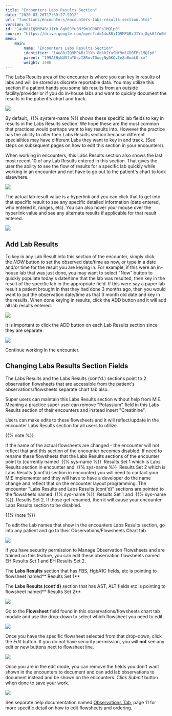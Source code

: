 ```yaml
---
title: "Encounters Labs Results Section"
date: "2020-03-26T17:39:27.991Z"
url: "functions/encounters/encounters-labs-results-section.html"
version: 52
id: "14u88iIQ9MPABiJ1Yb_8gk0JYuSNf9m1GD0FPs1MQlp0"
source: "https://drive.google.com/open?id=14u88iIQ9MPABiJ1Yb_8gk0JYuSNf9m1GD0FPs1MQlp0"
menu:
    main:
        name: "Encounters Labs Results Section"
        identifier: "14u88iIQ9MPABiJ1Yb_8gk0JYuSNf9m1GD0FPs1MQlp0"
        parent: "199AEByNU97uYKqzI8RuvTDuojNy0KQvIe8uBmaL0-xo"
        weight: 1480
---
```

The Labs Results area of the encounter is where you can key in results of labs and will be stored as discrete reportable data. You may utilize this section if a patient hands you some lab results from an outside facility/provider or if you do in-house labs and want to quickly document the results in the patient's chart and track.

![](encounters-labs-results-section.images/image6.png)

By default,  {{% system-name %}} shows these specific lab fields to key in results in the Labs Results section. We hope these are the most common that practices would perhaps want to key results into. However the practice has the ability to alter their Labs Results section because different specialities may have different Labs they want to key in and track. (See steps on subsequent pages on how to edit this section in your encounters).

When working in encounters, this Labs Results section also shows the last most recent 10 of any Lab Results entered in this section. That gives the user the ability to see the flow of results for a specific lab quickly while working in an encounter and not have to go out to the patient's chart to look elsewhere.

![](encounters-labs-results-section.images/image8.png)

The actual lab result value is a hyperlink and you can click that to get into that specific result to see any specific detailed information (date entered, who entered it, ranges, etc). You can also hover your mouse over the hyperlink value and see any alternate results if applicable for that result entered.

![](encounters-labs-results-section.images/image7.png)

## Add Lab Results

To key in any Lab Result into this section of the encounter, simply click the *NOW* button to set the observed date/time as now, or type in a date and/or time for the result you are keying in. For example, if this were an in-house lab that was just done, you may want to select "Now" button to quickly populate today's date/time that the lab was resulted, then key in the result of the specific lab in the appropriate field. If this were say a paper lab result a patient brought in that they had done 3 months ago, then you would want to put the observation date/time as that 3 month old date and key in the results. When done keying in results, click the ADD button and it will add all lab results entered.

![](encounters-labs-results-section.images/image10.png)

It is important to click the ADD button on each Lab Results section since they are separate.

![](encounters-labs-results-section.images/image9.png)

Continue working in the encounter.

## Changing Labs Results Section Fields

The Labs Results and the Labs Results (cont'd.) sections point to 2 observation flowsheets that are accessible from the patient's observations/flowsheets separate chart tab also.

Super users can maintain this Labs Results section without help from MIE. Meaning a practice super user can remove "Potassium" field in this Labs Results section of their encounters and instead insert "Creatinine".

Users can make edits to these flowsheets and it will reflect/update in the encounter Labs Results section for all users to utilize.

{{% note %}}

If the name of the actual flowsheets are changed - the encounter will not reflect that and this section of the encounter becomes disabled. If need to rename these flowsheets that the Labs Results sections of the encounter point to (currently named  {{% sys-name %}}  Results Set 1 which is Labs Results section in encounter and  {{% sys-name %}}  Results Set 2 which is Labs Results (cont'd) section in encounter) you will need to contact your MIE Implementer and they will have to have a developer do the name change and reflect that on the encounter layout programming. The encounter "Labs Results and Labs Results (cont'd)" sections are pointed to the flowsheets named  {{% sys-name %}}  Results Set 1 and  {{% sys-name %}}  Results Set 2. If those get renamed, then it will cause your encounter Labs Results section to be disabled.

{{% /note %}}


To edit the Lab names that show in the encounters Labs Results section, go into any patient and go to their Observations/Flowsheets Chart tab.

![](encounters-labs-results-section.images/image2.png)

If you have security permission to Manage Observation Flowsheets and are trained on this feature, you can edit these observation flowsheets named EH Results Set 1 and EH Results Set 2.

The **Labs Results** section that has FBS, HgbA1C fields, etc is pointing to flowsheet named** Results Set 1**

The **Labs Results (cont'd)** section that has AST, ALT fields etc is pointing to flowsheet named** Results Set 2**

![](encounters-labs-results-section.images/image1.png)

Go to the **Flowsheet** field found in this observations/flowsheets chart tab module and use the drop-down to select which flowsheet you need to edit.

![](encounters-labs-results-section.images/image4.png)

Once you have the specific flowsheet selected from that drop-down, click the *Edit* button. If you do not have security permission, you will **not** see any edit or new buttons next to flowsheet line.

![](encounters-labs-results-section.images/image3.png)

Once you are in the edit mode, you can remove the fields you don't want shown in the encounters to document and can add lab observations to document instead and be shown on the encounters. Click *Submit* button when done to save your work.

![](encounters-labs-results-section.images/image5.png)

See separate help documentation named [Observations Tab](../order-and-result-management/observations-tab.html), page 11 for more specific detail on how to edit flowsheets and ordering.

